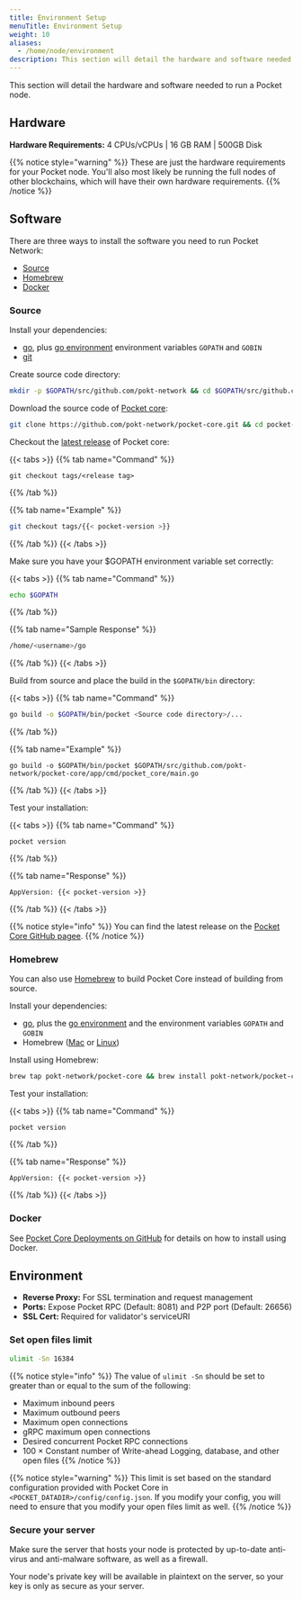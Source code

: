 ```yaml
---
title: Environment Setup
menuTitle: Environment Setup
weight: 10
aliases:
  - /home/node/environment
description: This section will detail the hardware and software needed to run a Pocket node.
---
```



This section will detail the hardware and software needed to run a Pocket node.

## Hardware

**Hardware Requirements:** 4 CPUs/vCPUs | 16 GB RAM | 500GB Disk

{{% notice style="warning" %}}
These are just the hardware requirements for your Pocket node. You'll also most likely be running the full nodes of other blockchains, which will have their own hardware requirements.
{{% /notice %}}

## Software

There are three ways to install the software you need to run Pocket Network:

* [Source](#source)
* [Homebrew](#homebrew)
* [Docker](#docker)

### Source

Install your dependencies:

* [go](https://golang.org/doc/install), plus [go environment](https://golang.org/doc/gopath_code.html#Workspaces) environment variables `GOPATH` and `GOBIN`
* [git](https://git-scm.com/book/en/v2/Getting-Started-Installing-Git)

Create source code directory:

```bash
mkdir -p $GOPATH/src/github.com/pokt-network && cd $GOPATH/src/github.com/pokt-network
```

Download the source code of [Pocket core](https://github.com/pokt-network/pocket-core):

```bash
git clone https://github.com/pokt-network/pocket-core.git && cd pocket-core
```

Checkout the [latest release](https://github.com/pokt-network/pocket-core/releases) of Pocket core:

{{< tabs >}}
{{% tab name="Command" %}}

```
git checkout tags/<release tag>
```

{{% /tab %}}

{{% tab name="Example" %}}

```bash
git checkout tags/{{< pocket-version >}}
```

{{% /tab %}}
{{< /tabs >}}

Make sure you have your $GOPATH environment variable set correctly:

{{< tabs >}}
{{% tab name="Command" %}}

```bash
echo $GOPATH
```

{{% /tab %}}

{{% tab name="Sample Response" %}}

```bash
/home/<username>/go
```

{{% /tab %}}
{{< /tabs >}}

Build from source and place the build in the `$GOPATH/bin` directory:

{{< tabs >}}
{{% tab name="Command" %}}

```bash
go build -o $GOPATH/bin/pocket <Source code directory>/...
```

{{% /tab %}}

{{% tab name="Example" %}}

```
go build -o $GOPATH/bin/pocket $GOPATH/src/github.com/pokt-network/pocket-core/app/cmd/pocket_core/main.go
```

{{% /tab %}}
{{< /tabs >}}

Test your installation:

{{< tabs >}}
{{% tab name="Command" %}}

```
pocket version
```

{{% /tab %}}

{{% tab name="Response" %}}

```
AppVersion: {{< pocket-version >}}
```

{{% /tab %}}
{{< /tabs >}}

{{% notice style="info" %}}
You can find the latest release on the [Pocket Core GitHub pagee](https://github.com/pokt-network/pocket-core/releases).
{{% /notice %}}

### Homebrew

You can also use [Homebrew](https://brew.sh) to build Pocket Core instead of building from source.

Install your dependencies:

* [go](https://golang.org/doc/install), plus the [go environment](https://golang.org/doc/gopath_code.html#Workspaces) and the environment variables `GOPATH` and `GOBIN`
* Homebrew ([Mac](https://brew.sh) or [Linux](https://docs.brew.sh/Homebrew-on-Linux))

Install using Homebrew:

```bash
brew tap pokt-network/pocket-core && brew install pokt-network/pocket-core/pocket
```

Test your installation:

{{< tabs >}}
{{% tab name="Command" %}}

```
pocket version
```

{{% /tab %}}

{{% tab name="Response" %}}

```
AppVersion: {{< pocket-version >}}
```

{{% /tab %}}
{{< /tabs >}}

### Docker

See [Pocket Core Deployments on GitHub](https://github.com/pokt-network/pocket-core-deployments) for details on how to install using Docker.

## Environment

* **Reverse Proxy:** For SSL termination and request management
* **Ports:** Expose Pocket RPC (Default: 8081) and P2P port (Default: 26656)
* **SSL Cert:** Required for validator's serviceURI

### Set open files limit

```bash
ulimit -Sn 16384
```

{{% notice style="info" %}}
The value of `ulimit -Sn` should be set to greater than or equal to the sum of the following:

* Maximum inbound peers
* Maximum outbound peers
* Maximum open connections
* gRPC maximum open connections
* Desired concurrent Pocket RPC connections
* 100 × Constant number of Write-ahead Logging, database, and other open files
{{% /notice %}}


{{% notice style="warning" %}}
This limit is set based on the standard configuration provided with Pocket Core in `<POCKET_DATADIR>/config/config.json`. If you modify your config, you will need to ensure that you modify your open files limit as well.
{{% /notice %}}

### Secure your server

Make sure the server that hosts your node is protected by up-to-date anti-virus and anti-malware software, as well as a firewall.

Your node's private key will be available in plaintext on the server, so your key is only as secure as your server.
